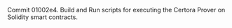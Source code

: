 Commit 01002e4.                    Build and Run scripts for executing the Certora Prover on Solidity smart contracts.